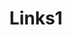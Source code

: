---
layout: links
title: Links1
info:
  - date: "05.23.2016"
    link: A smart opinion on <a href="http://blog.marvelapp.com/state-of-the-digital-nation-2016/">the state of agencies and management consulting in 2016</a>
    quote: The ad industry has a talent, lifestyle, and purpose problem. Behind the generation of career-coasting marketers maintaining business as usual sits a frustrated, hungry, product focused, and purpose driven generation of progressives. For anyone working in and around agencies and brands those generational fault lines are clear to see.
  - date: "05.22.2016"
    link: "This is interesting" 
---
